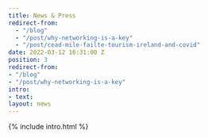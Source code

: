 ```yaml
---
title: News & Press
redirect-from:
  - "/blog"
  - "/post/why-networking-is-a-key"
  - "/post/cead-mile-failte-tourism-ireland-and-covid"
date: 2022-03-12 16:31:00 Z
position: 3
redirect-from:
- "/blog"
- "/post/why-networking-is-a-key"
intro:
- text: 
layout: news
---
```


{% include intro.html %}
